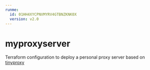 ```yaml
---
runme:
  id: 01HH4XYCPNVMYRV4GTBNZKNK0X
  version: v2.0
---
```


# myproxyserver

Terraform configuration to deploy a personal proxy server based on [tinyproxy](http://tinyproxy.github.io)
